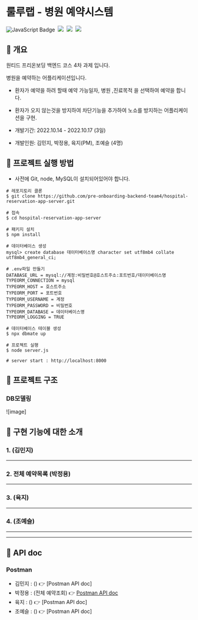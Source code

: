 # 룰루랩 - 병원 예약시스템
![JavaScript Badge](https://img.shields.io/badge/Javascript-F7DF1E?style=for-the-badge&logo=Javascript&logoColor=white)&nbsp;
<img src="https://img.shields.io/badge/Node.js-339933?style=for-the-badge&logo=Node.js&logoColor=white"/>&nbsp;
<img src="https://img.shields.io/badge/Express-000000?style=for-the-badge&logo=Express&logoColor=white"/>&nbsp;
<img src="https://img.shields.io/badge/MySQL-4479A1?style=for-the-badge&logo=MySQL&logoColor=white"/>&nbsp;
## 🏥 개요
원티드 프리온보딩 백엔드 코스 4차 과제 입니다. 

병원을 예약하는 어플리케이션입니다.
- 환자가 예약을 하려 할때 예약 가능일자, 병원 ,진료목적 을 선택하여 예약을 합니다.
- 환자가 오지 않는것을 방지하여 차단기능을 추가하여 노쇼를 방지하는 어플리케이션을 구현.

- 개발기간: 2022.10.14 - 2022.10.17 (3일)
- 개발인원: 김민지, 박정용, 육지(PM), 조예슬 (4명)



## 🏥 프로젝트 실행 방법

- 사전에 Git, node, MySQL이 설치되어있어야 합니다.

```shell
# 레포지토리 클론
$ git clone https://github.com/pre-onboarding-backend-team4/hospital-reservation-app-server.git

# 접속
$ cd hospital-reservation-app-server

# 패키지 설치
$ npm install

# 데이터베이스 생성
mysql> create database 데이터베이스명 character set utf8mb4 collate utf8mb4_general_ci; 

# .env파일 만들기
DATABASE_URL = mysql://계정:비밀번호@호스트주소:포트번호/데이터베이스명
TYPEORM_CONNECTION = mysql
TYPEORM_HOST = 호스트주소
TYPEORM_PORT = 포트번호
TYPEORM_USERNAME = 계정
TYPEORM_PASSWORD = 비밀번호
TYPEORM_DATABASE = 데이터베이스명
TYPEORM_LOGGING = TRUE

# 데이터베이스 테이블 생성
$ npx dbmate up

# 프로젝트 실행
$ node server.js

# server start : http://localhost:8000
```


## 🏥 프로젝트 구조
### DB모델링

![image]



## 🏥 구현 기능에 대한 소개

### 1. (김민지)

---


### 2. 전체 예약목록 (박정용)

---



### 3. (육지)

---

### 4. (조예슬)

---


---



## 🏥 API doc

### Postman

- 김민지 : ()  👉 [Postman API doc]
- 박정용 : (전체 예약조회)  👉 [Postman API doc](https://documenter.getpostman.com/view/22204904/2s847BUbRi)
- 육지 : ()  👉 [Postman API doc]
- 조예슬 : () 👉 [Postman API doc]
